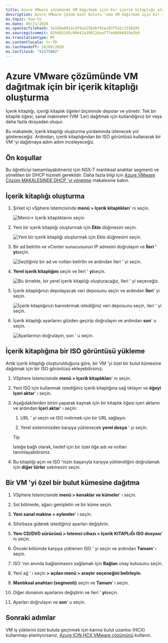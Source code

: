 ```yaml
---
title: Azure VMware çözümünde VM dağıtmak için bir içerik kitaplığı oluşturma
description: Azure VMware Çözüm özel bulutu 'nda VM dağıtmak için bir içerik kitaplığı oluşturun.
ms.topic: how-to
ms.date: 09/21/2020
ms.openlocfilehash: 3a1b0a091dcdf9a225b4bf91ec83f542c2310285
ms.sourcegitcommit: 829d951d5c90442a38012daaf77e86046018e5b9
ms.translationtype: MT
ms.contentlocale: tr-TR
ms.lasthandoff: 10/09/2020
ms.locfileid: "91575802"
---
```

# <a name="create-a-content-library-to-deploy-vms-in-azure-vmware-solution"></a>Azure VMware çözümünde VM dağıtmak için bir içerik kitaplığı oluşturma

İçerik kitaplığı, içeriği kitaplık öğeleri biçiminde depolar ve yönetir. Tek bir kitaplık öğesi, sanal makineleri (VM 'Ler) dağıtmak için kullandığınız bir veya daha fazla dosyadan oluşur. 

Bu makalede, içerik kitaplığı oluşturma yordamında izlenecek yol göstereceğiz.  Ardından, içerik kitaplığından bir ISO görüntüsü kullanarak bir VM 'yi dağıtmaya adım adım inceleyeceğiz.

## <a name="prerequisites"></a>Ön koşullar

Bu öğreticiyi tamamlayabilmeniz için NSX-T mantıksal anahtar segmenti ve yönetilen bir DHCP hizmeti gereklidir.  Daha fazla bilgi için [Azure VMware Çözüm MAKALESINDE DHCP 'yi yönetme](manage-dhcp.md) makalesine bakın.

## <a name="create-a-content-library"></a>İçerik kitaplığı oluşturma

1. Şirket içi vSphere Istemcisinde **menü > Içerik kitaplıkları**' nı seçin.

   ![Menü-> Içerik kitaplıklarını seçin](./media/content-library/vsphere-menu-content-libraries.png)

1. Yeni bir içerik kitaplığı oluşturmak için **Ekle** düğmesini seçin.

   ![Yeni bir içerik kitaplığı oluşturmak için Ekle düğmesini seçin.](./media/content-library/create-new-content-library.png)

1. Bir ad belirtin ve vCenter sunucusunun IP adresini doğrulayın ve **İleri ' yi**seçin.

   ![Seçtiğiniz bir ad ve notları belirtin ve ardından Ileri ' yi seçin.](./media/content-library/new-content-library-step1.png)

1. **Yerel içerik kitaplığını** seçin ve Ileri ' **yi**seçin.

   ![Bu örnekte, bir yerel içerik kitaplığı oluşturacağız, Ileri ' yi seçeceğiz.](./media/content-library/new-content-library-step2.png)

1. İçerik kitaplığınızı depolayacak veri deposunu seçin ve ardından **İleri**' yi seçin.

   ![İçerik kitaplığınızı barındırmak istediğiniz veri deposunu seçin, ileri ' yi seçin.](./media/content-library/new-content-library-step3.png)

1. İçerik kitaplığı ayarlarını gözden geçirip doğrulayın ve ardından **son**' u seçin.

   ![Ayarlarınızı doğrulayın, son ' u seçin.](./media/content-library/new-content-library-step4.png)

## <a name="upload-an-iso-image-to-the-content-library"></a>İçerik kitaplığına bir ISO görüntüsü yükleme

Artık içerik kitaplığı oluşturulduğuna göre, bir VM 'yi özel bir bulut kümesine dağıtmak için bir ISO görüntüsü ekleyebilirsiniz. 

1. VSphere Istemcisinde **menü > Içerik kitaplıkları**' nı seçin.

1. Yeni ISO için kullanmak istediğiniz içerik kitaplığına sağ tıklayın ve **öğeyi Içeri aktar**' ı seçin.

1. Aşağıdakilerden birini yaparak kaynak için bir kitaplık öğesi içeri aktarın ve ardından **Içeri aktar**' ı seçin:
   1. URL ' yi seçin ve ISO indirmek için bir URL sağlayın.

   1. Yerel sisteminizden karşıya yüklenecek **yerel dosya** ' yı seçin.

   > [!TIP]
   > İsteğe bağlı olarak, hedef için bir özel öğe adı ve notları tanımlayabilirsiniz.

1. Bu kitaplığı açın ve ISO 'nizin başarıyla karşıya yüklendiğini doğrulamak için **diğer türler** sekmesini seçin.


## <a name="deploy-a-vm-to-a-private-cloud-cluster"></a>Bir VM 'yi özel bir bulut kümesine dağıtma

1. VSphere Istemcisinde **menü > konaklar ve kümeler**' ı seçin.

1. Sol bölmede, ağacı genişletin ve bir küme seçin.

1. **Yeni sanal makine > eylemler**' i seçin.

1. Sihirbaza giderek istediğiniz ayarları değiştirin.

1. **Yenı CD/DVD sürücüsü > Istemci cihazı > Içerik KITAPLıĞı ISO dosyası**' nı seçin.

1. Önceki bölümde karşıya yüklenen ISO ' yı seçin ve ardından **Tamam**' ı seçin.

1. ISO 'nın anında bağlanmasını sağlamak için **Bağlan** onay kutusunu seçin.

1. Yeni ağ ' ı seçin **> açılan menü > araştır seçeneğini belirleyin**.

1. **Mantıksal anahtarı (segmenti)** seçin ve **Tamam**' ı seçin.

1. Diğer donanım ayarlarını değiştirin ve Ileri ' **yi**seçin.

1. Ayarları doğrulayın ve **son**' u seçin.


## <a name="next-steps"></a>Sonraki adımlar

VM iş yüklerini özel buluta geçirmek için karma bulut uzantısı (HCX) kullanmayı planlıyorsanız, [Azure IÇIN HCX VMware çözümünü](tutorial-deploy-vmware-hcx.md) kullanın.

<!-- LINKS - external-->

<!-- LINKS - internal -->
